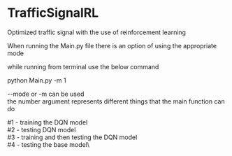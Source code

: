 # TrafficSignalRL
Optimized traffic signal with the use of reinforcement learning

When running the Main.py file there is an option of using the appropriate mode

while running from terminal use the below command

python Main.py -m 1

--mode or -m can be used\
the number argument represents different things that the main function can do

#1 - training the DQN model\
#2 - testing DQN model\
#3 - training and then testing the DQN model\
#4 - testing the base model\
